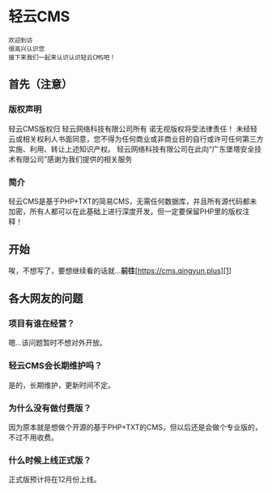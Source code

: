 # 轻云CMS

    欢迎到访  
    很高兴认识您  
    接下来我们一起来认识认识轻云CMS吧！

## 首先（注意）

### 版权声明
轻云CMS版权归 轻云网络科技有限公司所有 诺无视版权将受法律责任！
未经轻云或相关权利人书面同意，您不得为任何商业或非商业目的自行或许可任何第三方实施、利用、转让上述知识产权。
轻云网络科技有限公司在此向“广东堡塔安全技术有限公司”感谢为我们提供的相关服务

### 简介
轻云CMS是基于PHP+TXT的简易CMS，无需任何数据库，并且所有源代码都未加密，所有人都可以在此基础上进行深度开发，但一定要保留PHP里的版权注释！

## 开始
唉，不想写了，要想继续看的话就...**前往**[https://cms.qingyun.plus][1]


  [1]: https://cms.qingyun.plus

## 各大网友的问题

### 项目有谁在经营？
嗯...该问题暂时不想对外开放。

### 轻云CMS会长期维护吗？
是的，长期维护，更新时间不定。

### 为什么没有做付费版？
因为原本就是想做个开源的基于PHP+TXT的CMS，但以后还是会做个专业版的，不过不用收费。

### 什么时候上线正式版？
正式版预计将在12月份上线。
